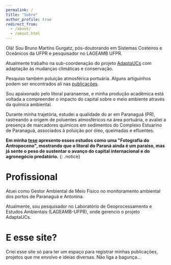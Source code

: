 ```yaml
---
permalink: /
title: "Sobre"
author_profile: true
redirect_from: 
  - /about/
  - /about.html
---
```


Olá! Sou Bruno Martins Gurgatz, pós-doutorando em Sistemas Costeiros e Oceânicos da UFPR e pesquisador no LAGEAMB UFPR. 

Atualmente trabalho na sub-coordenação do projeto [AdaptaUCs](https://lageamb.ufpr.br/projeto-adaptaucs/) com adaptação às mudanças climáticas e conservação.

Pesquiso também poluição atmosférica portuária. Alguns artiguinhos podem ser encontrados ali nas [publicações](/publications).

Sou apaixonado pelo litoral paranaense, e minha produção acadêmica está voltada a compreender o impacto do capital sobre o meio ambiente através da química ambiental.

Durante minha trajetória, estudei a qualidade do ar em Paranaguá (PR), rastreando a origem de poluentes atmosféricos na área portuária, e avaliei a presença de marcadores químicos em sedimentos do Complexo Estuarino de Paranaguá, associados à poluição por óleo, queimadas e efluentes. 

**Em minha [tese](https://acervodigital.ufpr.br/xmlui/handle/1884/86567) apresento esses estudos como uma "Fotografia do Antropoceno", mostrando que o litoral do Paraná ainda é um paraíso, mas já sente o peso de sustentar o avanço do capital internacional e do agronegócio predatório.**
{: .notice}


Profissional
======
Atuei como Gestor Ambiental de Meio Físico no monitoramento ambiental dos portos de Paranaguá e Antonina.

Atualmente, sou pesquisador no Laboratório de Geoprocessamento e Estudos Ambientais (LAGEAMB-UFPR), onde gerencio o projeto AdaptaUCs.

E esse site?
======
Criei esse site só para ter um espaço para registrar minhas publicações, projetos que me envolvo e ideias diversas. Não liga a bagunça...